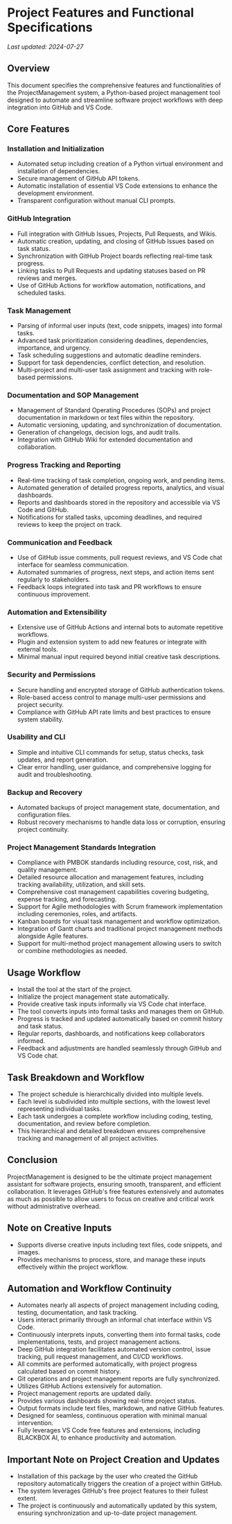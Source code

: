 # Project Features and Functional Specifications

*Last updated: 2024-07-27*

## Overview

This document specifies the comprehensive features and functionalities of the ProjectManagement system, a Python-based project management tool designed to automate and streamline software project workflows with deep integration into GitHub and VS Code.

## Core Features

### Installation and Initialization
- Automated setup including creation of a Python virtual environment and installation of dependencies.
- Secure management of GitHub API tokens.
- Automatic installation of essential VS Code extensions to enhance the development environment.
- Transparent configuration without manual CLI prompts.

### GitHub Integration
- Full integration with GitHub Issues, Projects, Pull Requests, and Wikis.
- Automatic creation, updating, and closing of GitHub Issues based on task status.
- Synchronization with GitHub Project boards reflecting real-time task progress.
- Linking tasks to Pull Requests and updating statuses based on PR reviews and merges.
- Use of GitHub Actions for workflow automation, notifications, and scheduled tasks.

### Task Management
- Parsing of informal user inputs (text, code snippets, images) into formal tasks.
- Advanced task prioritization considering deadlines, dependencies, importance, and urgency.
- Task scheduling suggestions and automatic deadline reminders.
- Support for task dependencies, conflict detection, and resolution.
- Multi-project and multi-user task assignment and tracking with role-based permissions.

### Documentation and SOP Management
- Management of Standard Operating Procedures (SOPs) and project documentation in markdown or text files within the repository.
- Automatic versioning, updating, and synchronization of documentation.
- Generation of changelogs, decision logs, and audit trails.
- Integration with GitHub Wiki for extended documentation and collaboration.

### Progress Tracking and Reporting
- Real-time tracking of task completion, ongoing work, and pending items.
- Automated generation of detailed progress reports, analytics, and visual dashboards.
- Reports and dashboards stored in the repository and accessible via VS Code and GitHub.
- Notifications for stalled tasks, upcoming deadlines, and required reviews to keep the project on track.

### Communication and Feedback
- Use of GitHub issue comments, pull request reviews, and VS Code chat interface for seamless communication.
- Automated summaries of progress, next steps, and action items sent regularly to stakeholders.
- Feedback loops integrated into task and PR workflows to ensure continuous improvement.

### Automation and Extensibility
- Extensive use of GitHub Actions and internal bots to automate repetitive workflows.
- Plugin and extension system to add new features or integrate with external tools.
- Minimal manual input required beyond initial creative task descriptions.

### Security and Permissions
- Secure handling and encrypted storage of GitHub authentication tokens.
- Role-based access control to manage multi-user permissions and project security.
- Compliance with GitHub API rate limits and best practices to ensure system stability.

### Usability and CLI
- Simple and intuitive CLI commands for setup, status checks, task updates, and report generation.
- Clear error handling, user guidance, and comprehensive logging for audit and troubleshooting.

### Backup and Recovery
- Automated backups of project management state, documentation, and configuration files.
- Robust recovery mechanisms to handle data loss or corruption, ensuring project continuity.

### Project Management Standards Integration
- Compliance with PMBOK standards including resource, cost, risk, and quality management.
- Detailed resource allocation and management features, including tracking availability, utilization, and skill sets.
- Comprehensive cost management capabilities covering budgeting, expense tracking, and forecasting.
- Support for Agile methodologies with Scrum framework implementation including ceremonies, roles, and artifacts.
- Kanban boards for visual task management and workflow optimization.
- Integration of Gantt charts and traditional project management methods alongside Agile features.
- Support for multi-method project management allowing users to switch or combine methodologies as needed.

## Usage Workflow

- Install the tool at the start of the project.
- Initialize the project management state automatically.
- Provide creative task inputs informally via VS Code chat interface.
- The tool converts inputs into formal tasks and manages them on GitHub.
- Progress is tracked and updated automatically based on commit history and task status.
- Regular reports, dashboards, and notifications keep collaborators informed.
- Feedback and adjustments are handled seamlessly through GitHub and VS Code chat.

## Task Breakdown and Workflow

- The project schedule is hierarchically divided into multiple levels.
- Each level is subdivided into multiple sections, with the lowest level representing individual tasks.
- Each task undergoes a complete workflow including coding, testing, documentation, and review before completion.
- This hierarchical and detailed breakdown ensures comprehensive tracking and management of all project activities.

## Conclusion

ProjectManagement is designed to be the ultimate project management assistant for software projects, ensuring smooth, transparent, and efficient collaboration. It leverages GitHub's free features extensively and automates as much as possible to allow users to focus on creative and critical work without administrative overhead.

## Note on Creative Inputs

- Supports diverse creative inputs including text files, code snippets, and images.
- Provides mechanisms to process, store, and manage these inputs effectively within the project workflow.

## Automation and Workflow Continuity

- Automates nearly all aspects of project management including coding, testing, documentation, and task tracking.
- Users interact primarily through an informal chat interface within VS Code.
- Continuously interprets inputs, converting them into formal tasks, code implementations, tests, and project management actions.
- Deep GitHub integration facilitates automated version control, issue tracking, pull request management, and CI/CD workflows.
- All commits are performed automatically, with project progress calculated based on commit history.
- Git operations and project management reports are fully synchronized.
- Utilizes GitHub Actions extensively for automation.
- Project management reports are updated daily.
- Provides various dashboards showing real-time project status.
- Output formats include text files, markdown, and native GitHub features.
- Designed for seamless, continuous operation with minimal manual intervention.
- Fully leverages VS Code free features and extensions, including BLACKBOX AI, to enhance productivity and automation.

## Important Note on Project Creation and Updates

- Installation of this package by the user who created the GitHub repository automatically triggers the creation of a project within GitHub.
- The system leverages GitHub's free project features to their fullest extent.
- The project is continuously and automatically updated by this system, ensuring synchronization and up-to-date project management.
